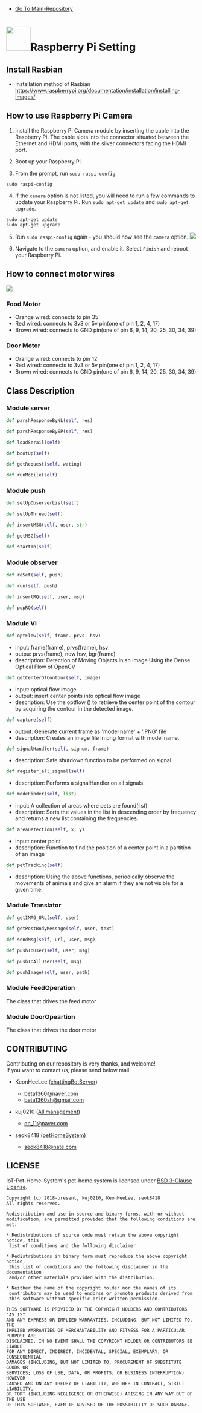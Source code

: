 - [Go To Main-Repository](https://github.com/kuj0210/IoT-Pet-Home-System)
# <img src="https://github.com/kuj0210/IoT-Pet-Home-System/blob/master/docs/repo/pethome_image/RaspberryPi_Logo.jpg?raw=true" width="64">Raspberry Pi Setting

## **Install Rasbian**

 - Installation method of Rasbian<br>
   https://www.raspberrypi.org/documentation/installation/installing-images/

## **How to use Raspberry Pi Camera**

1. Install the Raspberry Pi Camera module by inserting the cable into the Raspberry Pi. 
The cable slots into the connector situated between the Ethernet and HDMI ports, 
with the silver connectors facing the HDMI port.

2. Boot up your Raspberry Pi.

3. From the prompt, run ```sudo raspi-config```.
```
sudo raspi-config
```

4. If the ```camera``` option is not listed, you will need to run a few commands to update your Raspberry Pi. 
Run ```sudo apt-get update``` and ```sudo apt-get upgrade```.
```
sudo apt-get update
sudo apt-get upgrade
```

5. Run ```sudo raspi-config``` again - you should now see the ```camera``` option.
![](https://github.com/kuj0210/IoT-Pet-Home-System/blob/master/docs/repo/pethome_image/setting/Enable_Camera.png?raw=true)

6. Navigate to the ```camera``` option, and enable it. Select ```Finish``` and reboot your Raspberry Pi.


   
## **How to connect motor wires**

![](https://github.com/kuj0210/IoT-Pet-Home-System/blob/master/docs/repo/pethome_image/setting/raspberry-pi-pinout.png?raw=true)


### Food Motor

- Orange wired: connects to pin 35
- Red wired: connects to 3v3 or 5v pin(one of pin 1, 2, 4, 17)
- Brown wired: connects to GND pin(one of pin 6, 9, 14, 20, 25, 30, 34, 39)

### Door Motor

- Orange wired: connects to pin 12
- Red wired: connects to 3v3 or 5v pin(one of pin 1, 2, 4, 17)
- Brown wired: connects to GND pin(one of pin 6, 9, 14, 20, 25, 30, 34, 39)


## **Class Description**

### Module server

```python
def parshResponseByNL(self, res)
```
 
```python
def parshResponseBySP(self, res)
```

```python
def loadSerail(self)
 ```
 
```python
def bootUp(self)
 ```
 
```python
def getRequest(self, wating)
```
 
```python
def runMobile(self)
```
 
 
### Module push
```python
def setUpObserverList(self)
```
 
```python
def setUpThread(self)
```
 
```python
def insertMSG(self, user, str)
```
 
```python
def getMSG(self)
```
 
```python
def startTh(self)
```

### Module observer
```python
def reSet(self, push)
```

```python
def run(self, push)
```

```python
def insertRQ(self, user, msg)
```

```python
def popRQ(self)
```

### Module Vi

```python
def optFlow(self, frame. prvs. hsv)
```
- input: frame(frame), prvs(frame), hsv
- outpu: prvs(frame), new hsv, bgr(frame)
- description: Detection of Moving Objects in an Image Using the Dense Optical Flow of OpenCV

```python
def getCenterOfContour(self, image)
```
- input: optical flow image
- output: insert center points into optical flow image
- description: Use the optflow () to retrieve the center point of the contour by acquiring the contour in the detected image.
   
```python
def capture(self)
```
- output: Generate current frame as 'model name' + '.PNG' file
- description: Creates an image file in png format with model name.

```python
def signalHandler(self, signum, frame)
```
- description: Safe shutdown function to be performed on signal
   
```python
def register_all_signal(self)
```
- description: Performs a signalHandler on all signals.
   
```python
def modeFinder(self, list)
```
- input: A collection of areas where pets are found(list)
- description: Sorts the values in the list in descending order by frequency and returns a new list containing the frequencies.
   
```python
def areaDetection(self, x, y)
```
- input: center point
- description: Function to find the position of a center point in a partition of an image
   
```python
def petTracking(self)
```
- description: Using the above functions, periodically observe the movements of animals and give an alarm if they are not visible for a given time.

### Module Translator
```python
def getIMAG_URL(self, user)
```

```python
def getPostBodyMessage(self, user, text)
```

```python
def sendMsg(self, url, user, msg)
```

```python
def pushToUser(self, user, msg)
```

```python
def pushToAllUser(self, msg)
```

```python
def pushImage(self, user, path)
```

### Module FeedOperation

   The class that drives the feed motor

### Module DoorOpeartion

   The class that drives the door motor

## CONTRIBUTING

Contributing on our repository is very thanks, and welcome!<br>
If you want to contact us, please send below mail.<br>

- KeonHeeLee ([chattingBotServer](https://github.com/IoT-Pet-Home-System/chattingBotServer))
  - beta1360@naver.com
  - beta1360sh@gmail.com
  
- kuj0210 ([All management](https://github.com/kuj0210/IoT-Pet-Home-System))
  - on_11@naver.com
  
- seok8418 ([petHomeSystem](https://github.com/IoT-Pet-Home-System/petHomeSystem))
  - seok8418@nate.com

 ## **LICENSE**
 
 IoT-Pet-Home-System's pet-home system is licensed under [BSD 3-Clause License](https://github.com/kuj0210/IoT-Pet-Home-System/blob/master/PetHome/LICENSE).
 
 ```
Copyright (c) 2018-present, kuj0210, KeonHeeLee, seok8418
All rights reserved.

Redistribution and use in source and binary forms, with or without
modification, are permitted provided that the following conditions are met:

* Redistributions of source code must retain the above copyright notice, this
  list of conditions and the following disclaimer.

* Redistributions in binary form must reproduce the above copyright notice,
  this list of conditions and the following disclaimer in the documentation
  and/or other materials provided with the distribution.

* Neither the name of the copyright holder nor the names of its
  contributors may be used to endorse or promote products derived from
  this software without specific prior written permission.

THIS SOFTWARE IS PROVIDED BY THE COPYRIGHT HOLDERS AND CONTRIBUTORS "AS IS"
AND ANY EXPRESS OR IMPLIED WARRANTIES, INCLUDING, BUT NOT LIMITED TO, THE
IMPLIED WARRANTIES OF MERCHANTABILITY AND FITNESS FOR A PARTICULAR PURPOSE ARE
DISCLAIMED. IN NO EVENT SHALL THE COPYRIGHT HOLDER OR CONTRIBUTORS BE LIABLE
FOR ANY DIRECT, INDIRECT, INCIDENTAL, SPECIAL, EXEMPLARY, OR CONSEQUENTIAL
DAMAGES (INCLUDING, BUT NOT LIMITED TO, PROCUREMENT OF SUBSTITUTE GOODS OR
SERVICES; LOSS OF USE, DATA, OR PROFITS; OR BUSINESS INTERRUPTION) HOWEVER
CAUSED AND ON ANY THEORY OF LIABILITY, WHETHER IN CONTRACT, STRICT LIABILITY,
OR TORT (INCLUDING NEGLIGENCE OR OTHERWISE) ARISING IN ANY WAY OUT OF THE USE
OF THIS SOFTWARE, EVEN IF ADVISED OF THE POSSIBILITY OF SUCH DAMAGE.
```
 
 
 
